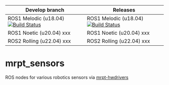 | Develop branch | Releases |
| --- | --- |
| ROS1 Melodic (u18.04) [![Build Status](http://build.ros.org/job/Mdev__mrpt_sensors__ubuntu_bionic_amd64/badge/icon)](http://build.ros.org/job/Mdev__mrpt_sensors__ubuntu_bionic_amd64/) |  ROS1 Melodic (u18.04) [![Build Status](http://build.ros.org/job/Mbin_uB64__mrpt_sensors__ubuntu_bionic_amd64__binary/badge/icon)](http://build.ros.org/job/Mbin_uB64__mrpt_sensors__ubuntu_bionic_amd64__binary/) |
| ROS1 Noetic (u20.04) xxx |  ROS1 Noetic (u20.04) xxx |
| ROS2 Rolling (u22.04) xxx |  ROS2 Rolling (u22.04) xxx |

# mrpt_sensors
ROS nodes for various robotics sensors via [mrpt-hwdrivers](https://docs.mrpt.org/reference/latest/group_mrpt_hwdrivers_grp.html)
